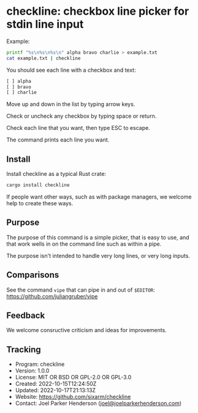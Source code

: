 # checkline: checkbox line picker for stdin line input

Example:

```sh
printf "%s\n%s\n%s\n" alpha bravo charlie > example.txt
cat example.txt | checkline
```

You should see each line with a checkbox and text:

```txt
[ ] alpha
[ ] bravo
[ ] charlie
```

Move up and down in the list by typing arrow keys.

Check or uncheck any checkbox by typing space or return.

Check each line that you want, then type ESC to escape.

The command prints each line you want.

## Install

Install checkline as a typical Rust crate:

```sh
cargo install checkline
```

If people want other ways, such as with package managers, we welcome help to create these ways.


## Purpose

The purpose of this command is a simple picker, that is easy to use, and
that work wells in on the command line such as within a pipe.

The purpose isn't intended to handle very long lines, or very long inputs.


## Comparisons

See the command `vipe` that can pipe in and out of `$EDITOR`:
<https://github.com/juliangruber/vipe>


## Feedback

We welcome consructive criticism and ideas for improvements.


## Tracking

* Program: checkline
* Version: 1.0.0
* License: MIT OR BSD OR GPL-2.0 OR GPL-3.0
* Created: 2022-10-15T12:24:50Z
* Updated: 2022-10-17T21:13:13Z
* Website: https://github.com/sixarm/checkline
* Contact: Joel Parker Henderson (joel@joelparkerhenderson.com)
